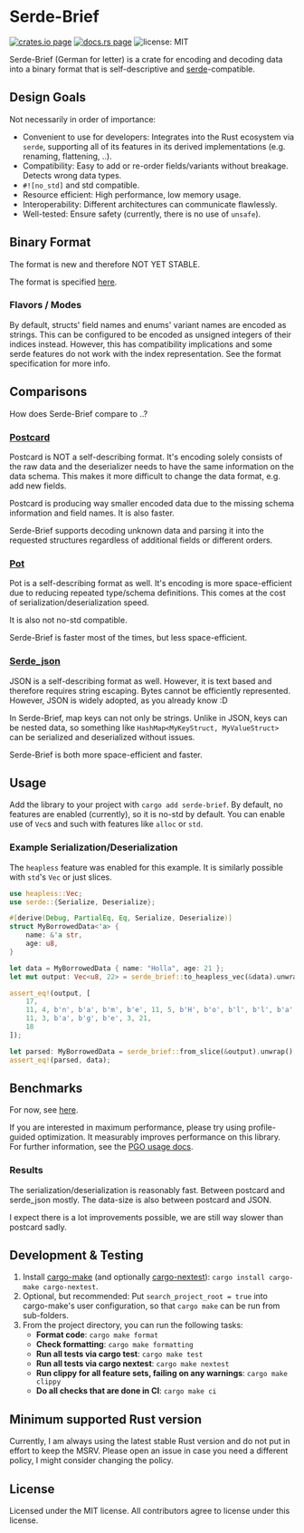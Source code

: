 # Serde-Brief

[![crates.io page](https://img.shields.io/crates/v/serde-brief.svg)](https://crates.io/crates/serde-brief)
[![docs.rs page](https://docs.rs/serde-brief/badge.svg)](https://docs.rs/serde-brief/)
![license: MIT](https://img.shields.io/crates/l/serde-brief.svg)

Serde-Brief (German for letter) is a crate for encoding and decoding data into a binary format that is self-descriptive and [serde](https://docs.rs/serde/)-compatible.

## Design Goals

Not necessarily in order of importance:

- Convenient to use for developers: Integrates into the Rust ecosystem via `serde`, supporting all of its features in its derived implementations (e.g. renaming, flattening, ..).
- Compatibility: Easy to add or re-order fields/variants without breakage. Detects wrong data types.
- `#![no_std]` and std compatible.
- Resource efficient: High performance, low memory usage.
- Interoperability: Different architectures can communicate flawlessly.
- Well-tested: Ensure safety (currently, there is no use of `unsafe`).

## Binary Format

The format is new and therefore NOT YET STABLE.

The format is specified [here](./docs/format-specification.md).

### Flavors / Modes

By default, structs' field names and enums' variant names are encoded as strings. This can be configured to be encoded as unsigned integers of their indices instead. However, this has compatibility implications and some serde features do not work with the index representation. See the format specification for more info.

## Comparisons

How does Serde-Brief compare to ..?

### [Postcard](https://docs.rs/postcard/)

Postcard is NOT a self-describing format. It's encoding solely consists of the raw data and the deserializer needs to have the same information on the data schema. This makes it more difficult to change the data format, e.g. add new fields.

Postcard is producing way smaller encoded data due to the missing schema information and field names. It is also faster.

Serde-Brief supports decoding unknown data and parsing it into the requested structures regardless of additional fields or different orders.

### [Pot](https://docs.rs/pot/)

Pot is a self-describing format as well. It's encoding is more space-efficient due to reducing repeated type/schema definitions. This comes at the cost of serialization/deserialization speed.

It is also not no-std compatible.

Serde-Brief is faster most of the times, but less space-efficient.

### [Serde_json](https://docs.rs/serde_json/)

JSON is a self-describing format as well. However, it is text based and therefore requires string escaping. Bytes cannot be efficiently represented. However, JSON is widely adopted, as you already know :D

In Serde-Brief, map keys can not only be strings. Unlike in JSON, keys can be nested data, so something like `HashMap<MyKeyStruct, MyValueStruct>` can be serialized and deserialized without issues.

Serde-Brief is both more space-efficient and faster.

## Usage

Add the library to your project with `cargo add serde-brief`. By default, no features are enabled (currently), so it is no-std by default. You can enable use of `Vec`s and such with features like `alloc` or `std`.

### Example Serialization/Deserialization

The `heapless` feature was enabled for this example. It is similarly possible with `std`'s `Vec` or just slices.

```rust
use heapless::Vec;
use serde::{Serialize, Deserialize};

#[derive(Debug, PartialEq, Eq, Serialize, Deserialize)]
struct MyBorrowedData<'a> {
    name: &'a str,
    age: u8,
}

let data = MyBorrowedData { name: "Holla", age: 21 };
let mut output: Vec<u8, 22> = serde_brief::to_heapless_vec(&data).unwrap();

assert_eq!(output, [
    17,
    11, 4, b'n', b'a', b'm', b'e', 11, 5, b'H', b'o', b'l', b'l', b'a',
    11, 3, b'a', b'g', b'e', 3, 21,
    18
]);

let parsed: MyBorrowedData = serde_brief::from_slice(&output).unwrap();
assert_eq!(parsed, data);
```

## Benchmarks

For now, see [here](https://github.com/FlixCoder/rust_serialization_benchmark/tree/add-brief).

If you are interested in maximum performance, please try using profile-guided optimization. It measurably improves performance on this library. For further information, see the [PGO usage docs](./docs/pgo.md).

### Results

The serialization/deserialization is reasonably fast. Between postcard and serde_json mostly. The data-size is also between postcard and JSON.

I expect there is a lot improvements possible, we are still way slower than postcard sadly.

## Development & Testing

1. Install [cargo-make](https://github.com/sagiegurari/cargo-make) (and optionally [cargo-nextest](https://github.com/nextest-rs/nextest)): `cargo install cargo-make cargo-nextest`.
2. Optional, but recommended: Put `search_project_root = true` into cargo-make's user configuration, so that `cargo make` can be run from sub-folders.
3. From the project directory, you can run the following tasks:
    - **Format code**: `cargo make format`
    - **Check formatting**: `cargo make formatting`
    - **Run all tests via cargo test**: `cargo make test`
    - **Run all tests via cargo nextest**: `cargo make nextest`
    - **Run clippy for all feature sets, failing on any warnings**: `cargo make clippy`
    - **Do all checks that are done in CI**: `cargo make ci`

## Minimum supported Rust version

Currently, I am always using the latest stable Rust version and do not put in effort to keep the MSRV. Please open an issue in case you need a different policy, I might consider changing the policy.

## License

Licensed under the MIT license. All contributors agree to license under this license.
